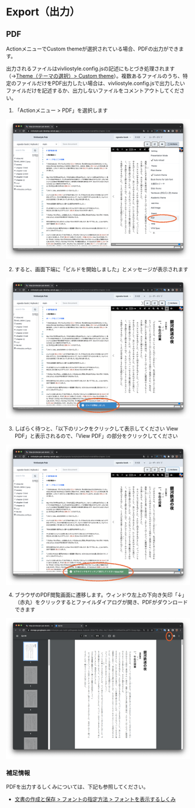 # Export（出力）

## PDF

ActionメニューでCustom themeが選択されている場合、PDFの出力ができます。

出力されるファイルはvivliostyle.config.jsの記述にもとづき処理されます（→[Theme（テーマの選択）> Custom theme](/ja/functions-of-the-actions-menu/theme.md#custom-theme)）。複数あるファイルのうち、特定のファイルだけをPDF出力したい場合は、vivliostyle.config.jsで出力したいファイルだけを記述するか、出力しないファイルをコメントアウトしてください。

1. 「Actionメニュー > PDF」を選択します

![](images/functions-of-the-actions-menu/export/fig-1.png)

2. すると、画面下端に「ビルドを開始しました」とメッセージが表示されます

![](images/functions-of-the-actions-menu/export/fig-2.png)

3. しばらく待つと、「以下のリンクをクリックして表示してください View  PDF」と表示されるので、「View  PDF」の部分をクリックしてください

![](images/functions-of-the-actions-menu/export/fig-3.png)

4. ブラウザのPDF閲覧画面に遷移します。ウィンドウ左上の下向き矢印「↓」（赤丸）をクリックするとファイルダイアログが開き、PDFがダウンロードできます

![](images/functions-of-the-actions-menu/export/fig-4.png)

### 補足情報





PDFを出力するしくみについては、下記も参照してください。

- [文書の作成と保存 > フォントの指定方法 > フォントを表示するしくみ](/ja/create-and-save-documents/how-to-specify-fonts.md#フォントを表示するしくみ)